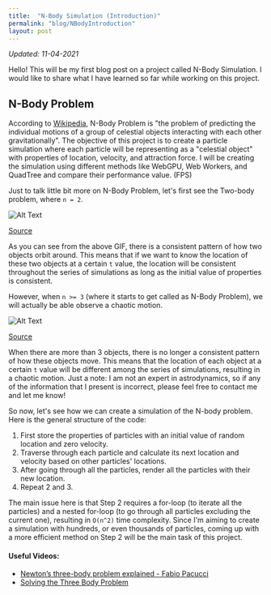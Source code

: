 ```yaml
---
title:  "N-Body Simulation (Introduction)"
permalink: "blog/NBodyIntroduction"
layout: post
---
```

*Updated: 11-04-2021*

Hello! This will be my first blog post on a project called N-Body Simulation. I would like to share what I have learned so far while working on this project. 

## N-Body Problem

According to [Wikipedia](https://en.wikipedia.org/wiki/N-body_problem), N-Body Problem is "the problem of predicting the individual motions of a group of celestial objects interacting with each other gravitationally". The objective of this project is to create a particle simulation where each particle will be representing as a "celestial object" with properties of location, velocity, and attraction force. I will be creating the simulation using different methods like WebGPU, Web Workers, and QuadTree and compare their performance value. (FPS) 

Just to talk little bit more on N-Body Problem, let's first see the Two-body problem, where `n = 2`. 

![Alt Text](https://media.giphy.com/media/lMFyRfKDAcEdwA8VBw/giphy.gif)

[Source](https://en.wikipedia.org/wiki/Two-body_problem)

As you can see from the above GIF, there is a consistent pattern of how two objects orbit around. This means that if we want to know the location of these two objects at a certain `t` value, the location will be consistent throughout the series of simulations as long as the initial value of properties is consistent.

However, when `n >= 3` (where it starts to get called as N-Body Problem), we will actually be able observe a chaotic motion.

![Alt Text](https://media.giphy.com/media/dq8BsHPX7qYsGEolW0/giphy.gif)

[Source](https://vimeo.com/11993047)

When there are more than 3 objects, there is no longer a consistent pattern of how these objects move. This means that the location of each object at a certain `t` value will be different among the series of simulations, resulting in a chaotic motion. Just a note: I am not an expert in astrodynamics, so if any of the information that I present is incorrect, please feel free to contact me and let me know! 

So now, let's see how we can create a simulation of the N-body problem. Here is the general structure of the code: 
1. First store the properties of particles with an initial value of random location and zero velocity.
2. Traverse through each particle and calculate its next location and velocity based on other particles' locations.
3. After going through all the particles, render all the particles with their new location.
4. Repeat 2 and 3.

The main issue here is that Step 2 requires a for-loop (to iterate all the particles) and a nested for-loop (to go through all particles excluding the current one), resulting in `O(n^2)` time complexity. Since I'm aiming to create a simulation with hundreds, or even thousands of particles, coming up with a more efficient method on Step 2 will be the main task of this project. 

#### Useful Videos: 
- [Newton’s three-body problem explained - Fabio Pacucci](https://www.youtube.com/watch?v=D89ngRr4uZg&ab_channel=TED-Ed)
- [Solving the Three Body Problem](https://www.youtube.com/watch?v=et7XvBenEo8&t=815s&ab_channel=PBSSpaceTime)
